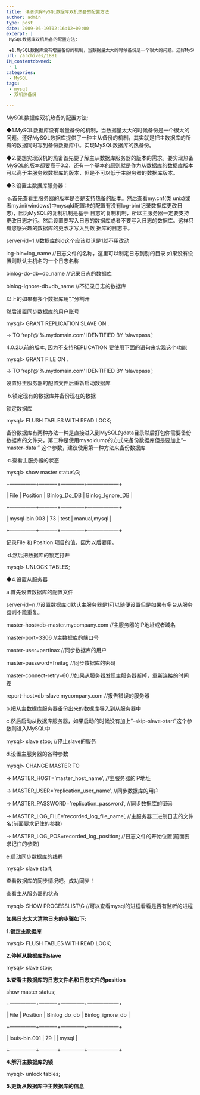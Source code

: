 ```yaml
---
title: 详细讲解MySQL数据库双机热备的配置方法
author: admin
type: post
date: 2009-06-19T02:16:12+00:00
excerpt: |
 MySQL数据库双机热备的配置方法:

 ◆1.MySQL数据库没有增量备份的机制，当数据量太大的时候备份是一个很大的问题。还好MySQL数据库提供了一种主从备份的机制，其实就是把主数据库的所有的数据同时写到备份数据库中。实现MySQL数据库的热备份。
url: /archives/1881
IM_contentdowned:
 - 1
categories:
 - MySQL
tags:
 - mysql
 - 双机热备份

---
```

MySQL数据库双机热备的配置方法:

◆1.MySQL数据库没有增量备份的机制，当数据量太大的时候备份是一个很大的问题。还好MySQL数据库提供了一种主从备份的机制，其实就是把主数据库的所有的数据同时写到备份数据库中。实现MySQL数据库的热备份。

◆2.要想实现双机的热备首先要了解主从数据库服务器的版本的需求。要实现热备MySQL的版本都要高于3.2，还有一个基本的原则就是作为从数据库的数据库版本可以高于主服务器数据库的版本，但是不可以低于主服务器的数据库版本。

◆3.设置主数据库服务器：


·a.首先查看主服务器的版本是否是支持热备的版本。然后查看my.cnf(类 unix)或者my.ini(windows)中mysqld配置块的配置有没有log-bin(记录数据库更改日志)，因为MySQL的复制机制是基于 日志的复制机制，所以主服务器一定要支持更改日志才行。然后设置要写入日志的数据库或者不要写入日志的数据库。这样只有您感兴趣的数据库的更改才写入到数 据库的日志中。


server-id=1 //数据库的id这个应该默认是1就不用改动


log-bin=log_name //日志文件的名称，这里可以制定日志到别的目录 如果没有设置则默认主机名的一个日志名称


binlog-do-db=db_name //记录日志的数据库


binlog-ignore-db=db_name //不记录日志的数据库


以上的如果有多个数据库用”,”分割开


然后设置同步数据库的用户账号


mysql> GRANT REPLICATION SLAVE ON *.*


 -> TO ‘repl’@’%.mydomain.com’ IDENTIFIED BY ‘slavepass’;


4.0.2以前的版本, 因为不支持REPLICATION 要使用下面的语句来实现这个功能


mysql> GRANT FILE ON *.*


 -> TO ‘repl’@’%.mydomain.com’ IDENTIFIED BY ‘slavepass’;


设置好主服务器的配置文件后重新启动数据库


·b.锁定现有的数据库并备份现在的数据


锁定数据库


mysql> FLUSH TABLES WITH READ LOCK;


备份数据库有两种办法一种是直接进入到MySQL的data目录然后打包你需要备份数据库的文件夹，第二种是使用mysqldump的方式来备份数据库但是要加上”–master-data ” 这个参数，建议使用第一种方法来备份数据库


·c.查看主服务器的状态


mysql> show master status\G;


+—————+———-+————–+——————+


| File | Position | Binlog_Do_DB | Binlog_Ignore_DB |


+—————+———-+————–+——————+


| mysql-bin.003 | 73 | test | manual,mysql |


+—————+———-+————–+——————+


记录File 和 Position 项目的值，因为以后要用。


·d.然后把数据库的锁定打开


mysql> UNLOCK TABLES;


◆4.设置从服务器


a.首先设置数据库的配置文件


server-id=n //设置数据库id默认主服务器是1可以随便设置但是如果有多台从服务器则不能重复。


master-host=db-master.mycompany.com //主服务器的IP地址或者域名


master-port=3306 //主数据库的端口号


master-user=pertinax //同步数据库的用户


master-password=freitag //同步数据库的密码


master-connect-retry=60 //如果从服务器发现主服务器断掉，重新连接的时间差


report-host=db-slave.mycompany.com //报告错误的服务器


b.把从主数据库服务器备份出来的数据库导入到从服务器中


c.然后启动从数据库服务器，如果启动的时候没有加上”–skip-slave-start”这个参数则进入MySQL中


mysql> slave stop; //停止slave的服务


d.设置主服务器的各种参数


mysql> CHANGE MASTER TO


 -> MASTER_HOST=’master_host_name’, //主服务器的IP地址


 -> MASTER_USER=’replication_user_name’, //同步数据库的用户


 -> MASTER_PASSWORD=’replication_password’, //同步数据库的密码


 -> MASTER_LOG_FILE=’recorded_log_file_name’, //主服务器二进制日志的文件名(前面要求记住的参数)


 -> MASTER_LOG_POS=recorded_log_position; //日志文件的开始位置(前面要求记住的参数)


e.启动同步数据库的线程


mysql> slave start;


查看数据库的同步情况吧。成功同步！


查看主从服务器的状态


mysql> SHOW PROCESSLIST\G //可以查看mysql的进程看看是否有监听的进程


**如果日志太大清除日志的步骤如下:**

**1.锁定主数据库**

mysql> FLUSH TABLES WITH READ LOCK;


**2.停掉从数据库的slave**

mysql> slave stop;


**3.查看主数据库的日志文件名和日志文件的position**

show master status;


+—————+———-+————–+——————+


| File | Position | Binlog_do_db | Binlog_ignore_db |


+—————+———-+————–+——————+


| louis-bin.001 | 79 | | mysql |


+—————+———-+————–+——————+


**4.解开主数据库的锁**

mysql> unlock tables;


**5.更新从数据库中主数据库的信息**